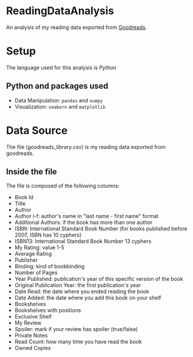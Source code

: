 # ReadingDataAnalysis
An analysis of my reading data exported from [Goodreads](https://www.goodreads.com/).

# Setup
The language used for this analysis is *Python*
## Python and packages used
- Data Manipulation: `pandas` and `numpy`
- Visualization: `seaborn` and `matplotlib`


# Data Source
The file (goodreads_library.csv) is my reading data exported from goodreads.
## Inside the file
The file is composed of the following columns:
- Book Id
- Title
- Author
- Author l-f: author's name in "last name - first name" format
- Additional Authors: if the book has more than one author
- ISBN: International Standard Book Number (for books published before 2007, ISBN has 10 cyphers)
- ISBN13: International Standard Book Number 13 cyphers
- My Rating: value 1-5
- Average Rating
- Publisher
- Binding: kind of bookbinding
- Number of Pages
- Year Published: publication's year of this specific version of the book
- Original Publication Year: the first publication's year
- Date Read: the date where you ended reading the book
- Date Added: the date where you add this book on your shelf
- Bookshelves
- Bookshelves with positions
- Exclusive Shelf
- My Review
- Spoiler: mark if your review has spoiler (true/false)
- Private Notes
- Read Count: how many time you have read the book
- Owned Copies
